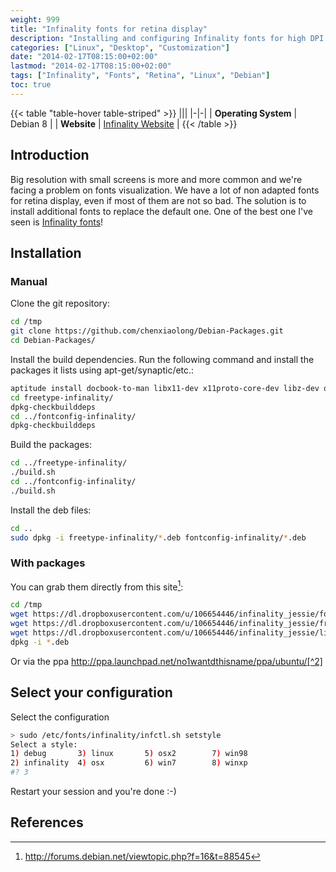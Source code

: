 ```yaml
---
weight: 999
title: "Infinality fonts for retina display"
description: "Installing and configuring Infinality fonts for high DPI screens and retina displays on Linux"
categories: ["Linux", "Desktop", "Customization"]
date: "2014-02-17T08:15:00+02:00"
lastmod: "2014-02-17T08:15:00+02:00"
tags: ["Infinality", "Fonts", "Retina", "Linux", "Debian"]
toc: true
---
```


{{< table "table-hover table-striped" >}}
|||
|-|-|
| **Operating System** | Debian 8 |
| **Website** | [Infinality Website](https://www.infinality.net/blog/) |
{{< /table >}}

## Introduction

Big resolution with small screens is more and more common and we're facing a problem on fonts visualization. We have a lot of non adapted fonts for retina display, even if most of them are not so bad. The solution is to install additional fonts to replace the default one. One of the best one I've seen is [Infinality fonts](https://www.infinality.net/blog/)!

## Installation

### Manual

Clone the git repository:

```bash
cd /tmp
git clone https://github.com/chenxiaolong/Debian-Packages.git
cd Debian-Packages/
```

Install the build dependencies. Run the following command and install the packages it lists using apt-get/synaptic/etc.:

```bash
aptitude install docbook-to-man libx11-dev x11proto-core-dev libz-dev quilt
cd freetype-infinality/
dpkg-checkbuilddeps
cd ../fontconfig-infinality/
dpkg-checkbuilddeps
```

Build the packages:

```bash
cd ../freetype-infinality/
./build.sh
cd ../fontconfig-infinality/
./build.sh
```

Install the deb files:

```bash
cd ..
sudo dpkg -i freetype-infinality/*.deb fontconfig-infinality/*.deb
```

### With packages

You can grab them directly from this site[^1]:

```bash
cd /tmp
wget https://dl.dropboxusercontent.com/u/106654446/infinality_jessie/fontconfig-infinality_1-2_all.deb
wget https://dl.dropboxusercontent.com/u/106654446/infinality_jessie/freetype-infinality_2.4.9-3_all.deb
wget https://dl.dropboxusercontent.com/u/106654446/infinality_jessie/libfreetype-infinality6_2.4.9-3_amd64.deb
dpkg -i *.deb
```

Or via the ppa http://ppa.launchpad.net/no1wantdthisname/ppa/ubuntu/[^2]

## Select your configuration

Select the configuration

```bash
> sudo /etc/fonts/infinality/infctl.sh setstyle
Select a style:
1) debug       3) linux	      5) osx2	     7) win98
2) infinality  4) osx	      6) win7	     8) winxp
#? 3
```

Restart your session and you're done :-)

## References

[^1]: http://forums.debian.net/viewtopic.php?f=16&t=88545
[^2]: http://www.webupd8.org/2013/06/better-font-rendering-in-linux-with.html
